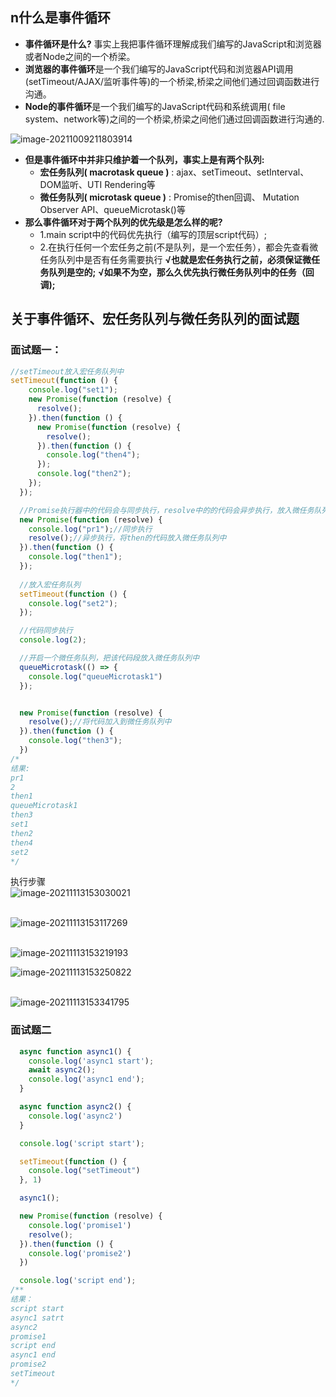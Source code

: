 ## n什么是事件循环

* **事件循环是什么?**
  	事实上我把事件循环理解成我们编写的JavaScript和浏览器或者Node之间的一个桥梁。
* **浏览器的事件循环**是一个我们编写的JavaScript代码和浏览器API调用(setTimeout/AJAX/监听事件等)的一个桥梁,桥梁之间他们通过回调函数进行沟通。
* **Node的事件循环**是一个我们编写的JavaScript代码和系统调用( file system、network等)之间的一个桥梁,桥梁之间他们通过回调函数进行沟通的.

 ![image-20211009211803914](image-20211009211803914.png)

* **但是事件循环中并非只维护着一个队列，事实上是有两个队列:**
  * **宏任务队列( macrotask queue )** : ajax、setTimeout、setInterval、DOM监听、UTI Rendering等
  * **微任务队列( microtask queue )** : Promise的then回调、 Mutation Observer API、queueMicrotask()等
* **那么事件循环对于两个队列的优先级是怎么样的呢?** 
  * 1.main script中的代码优先执行（编写的顶层script代码）;
  * 2.在执行任何一个宏任务之前(不是队列，是一个宏任务），都会先查看微任务队列中是否有任务需要执行
    **√也就是宏任务执行之前，必须保证微任务队列是空的;**
    **√如果不为空，那么久优先执行微任务队列中的任务（回调);**

## 关于事件循环、宏任务队列与微任务队列的面试题

### 面试题一：

```js
//setTimeout放入宏任务队列中  
setTimeout(function () {
    console.log("set1");
    new Promise(function (resolve) {
      resolve();
    }).then(function () {
      new Promise(function (resolve) {
        resolve();
      }).then(function () { 
        console.log("then4"); 
      });
      console.log("then2");
    });
  });

  //Promise执行器中的代码会与同步执行，resolve中的的代码会异步执行，放入微任务队列中
  new Promise(function (resolve) {
    console.log("pr1");//同步执行
    resolve();//异步执行，将then的代码放入微任务队列中
  }).then(function () {
    console.log("then1");
  });
	
  //放入宏任务队列
  setTimeout(function () {
    console.log("set2");
  });

  //代码同步执行
  console.log(2);

  //开启一个微任务队列，把该代码段放入微任务队列中
  queueMicrotask(() => {
    console.log("queueMicrotask1")
  });


  new Promise(function (resolve) {
    resolve();//将代码加入到微任务队列中
  }).then(function () {
    console.log("then3");
  })
/*
结果:
pr1
2
then1
queueMicrotask1
then3
set1
then2
then4
set2
*/
```

执行步骤<br>![image-20211113153030021](image-20211113153030021.png)

<br>![image-20211113153117269](image-20211113153117269.png)

<br>![image-20211113153219193](image-20211113153219193.png)

![image-20211113153250822](image-20211113153250822.png)

<br>![image-20211113153341795](image-20211113153341795.png)

### 面试题二

```js
  async function async1() {
    console.log('async1 start');
    await async2();
    console.log('async1 end');
  }

  async function async2() {
    console.log('async2')
  }

  console.log('script start');

  setTimeout(function () {
    console.log("setTimeout")
  }, 1)

  async1();

  new Promise(function (resolve) {
    console.log('promise1')
    resolve();
  }).then(function () {
    console.log('promise2')
  })

  console.log('script end');
/**
结果：
script start
async1 satrt
async2
promise1
script end
async1 end
promise2
setTimeout
*/
```

